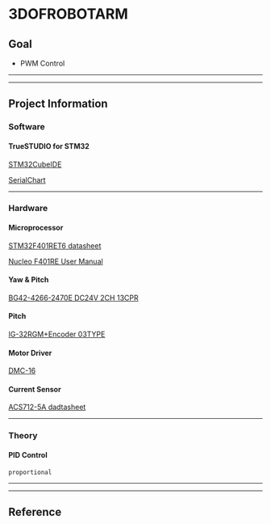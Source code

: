 # 3DOFROBOTARM

## Goal

* PWM Control

<hr/>

<hr/>

## Project Information

### Software

#### TrueSTUDIO for STM32

[STM32CubeIDE](https://atollic.com/resources/download/windows/ "STM32CubeIDE")

[SerialChart](http://starlino.com/data/serialchart/SerialChart_v034.zip "SerialChart")

<hr/>

### Hardware

#### Microprocessor
[STM32F401RET6 datasheet](https://kr.mouser.com/datasheet/2/389/dm00102166-1798034.pdf "STM32F401RET6")

[Nucleo F401RE User Manual](https://www.st.com/resource/en/user_manual/dm00105823-stm32-nucleo-64-boards-mb1136-stmicroelectronics.pdf "Nucleo F401RE User Manual")

#### Yaw & Pitch
[BG42-4266-2470E DC24V 2CH 13CPR](https://www.motorbank.kr/goods/goods_view.php?goodsNo=1000009787 "Geared DC Encoder Motor")

#### Pitch
[IG-32RGM+Encoder 03TYPE](http://www.dnjmall.com/shop/goods/goods_view.php?&goodsno=514&category=009001012 "Geared DC Encoder Motor")

#### Motor Driver
[DMC-16](https://www.motorbank.kr/goods/goods_view.php?goodsNo=1000007388 "DMC-16")

#### Current Sensor
[ACS712-5A dadtasheet](https://www.sparkfun.com/datasheets/BreakoutBoards/0712.pdf "ACS712-5A")

<hr/>

### Theory

#### PID Control
<pre><code>proportional </code></pre>

<hr/>

<hr/>

## Reference


